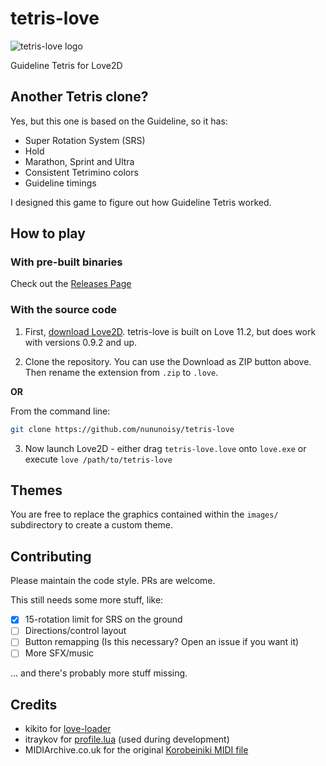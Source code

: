 # tetris-love
 ![tetris-love logo][logo]

Guideline Tetris for Love2D

## Another Tetris clone?

Yes, but this one is based on the Guideline, so it has:

+ Super Rotation System (SRS)
+ Hold
+ Marathon, Sprint and Ultra
+ Consistent Tetrimino colors
+ Guideline timings

I designed this game to figure out how Guideline Tetris worked.

## How to play

### With pre-built binaries

Check out the [Releases Page](https://github.com/nununoisy/tetris-love/releases)

### With the source code

1. First, [download Love2D](https://love2d.org). 
tetris-love is built on Love 11.2, but does work with versions 0.9.2 and up.

2. Clone the repository.
You can use the Download as ZIP button above. Then rename the extension from `.zip` to `.love`.

**OR**

From the command line:
```bash
git clone https://github.com/nununoisy/tetris-love
```

3. Now launch Love2D - either drag `tetris-love.love` onto `love.exe` or execute `love /path/to/tetris-love`

## Themes

You are free to replace the graphics contained within the `images/` subdirectory to create a custom theme.

## Contributing

Please maintain the code style. PRs are welcome.

This still needs some more stuff, like:
- [X] 15-rotation limit for SRS on the ground
- [ ] Directions/control layout
- [ ] Button remapping (Is this necessary? Open an issue if you want it)
- [ ] More SFX/music

... and there's probably more stuff missing.

## Credits

+ kikito for [love-loader](https://github.com/kikito/love-loader)
+ itraykov for [profile.lua](https://bitbucket.org/itraykov/profile.lua/) (used during development)
+ MIDIArchive.co.uk for the original [Korobeiniki MIDI file](https://midiarchive.co.uk/midi/Games/Tetris)

[logo]: https://github.com/nununoisy/tetris-love/raw/master/images/tetris-love-logo.png "tetris-love"